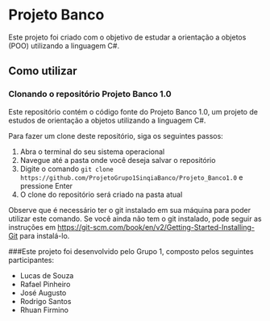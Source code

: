 # Projeto Banco
Este projeto foi criado com o objetivo de estudar a orientação a objetos (POO) utilizando a linguagem C#.

## Como utilizar
### Clonando o repositório Projeto Banco 1.0

Este repositório contém o código fonte do Projeto Banco 1.0, um projeto de estudos de orientação a objetos utilizando a linguagem C#.

Para fazer um clone deste repositório, siga os seguintes passos:

1. Abra o terminal do seu sistema operacional
2. Navegue até a pasta onde você deseja salvar o repositório
3. Digite o comando `git clone https://github.com/ProjetoGrupo1SinqiaBanco/Projeto_Banco1.0` e pressione Enter
4. O clone do repositório será criado na pasta atual

Observe que é necessário ter o git instalado em sua máquina para poder utilizar este comando. Se você ainda não tem o git instalado, pode seguir as instruções em https://git-scm.com/book/en/v2/Getting-Started-Installing-Git para instalá-lo.

###Este projeto foi desenvolvido pelo Grupo 1, composto pelos seguintes participantes:
- Lucas de Souza
- Rafael Pinheiro
- José Augusto
- Rodrigo Santos
- Rhuan Firmino
